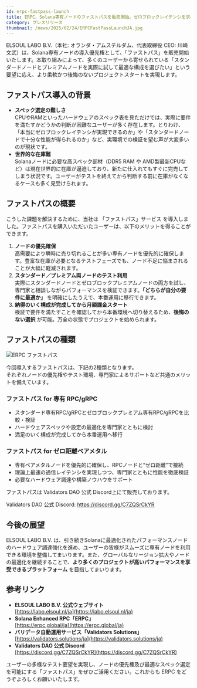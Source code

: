 ```yaml
---
id: erpc-fastpass-launch
title: ERPC、Solana専有ノードのファストパスを販売開始。ゼロブロックレイテンシを求めるユーザーのテスト要望に応えます。
category: プレスリリース
thumbnail: /news/2025/02/24/ERPCFastPassLaunchJA.jpg
---
```


ELSOUL LABO B.V.（本社: オランダ・アムステルダム、代表取締役 CEO: 川崎文武）は、Solana専有ノードの導入優先権として、「ファストパス」を販売開始いたします。本取り組みによって、多くのユーザーから寄せられている「スタンダードノードとプレミアムノードを実際に試して最適な構成を選びたい」という要望に応え、より柔軟かつ後悔のないプロジェクトスタートを実現します。

## ファストパス導入の背景

- **スペック選定の難しさ**  
  CPUやRAMといったハードウェアのスペック表を見ただけでは、実際に要件を満たすかどうかの判断が困難なユーザーが多く存在します。とりわけ、「本当にゼロブロックレイテンシが実現できるのか」や「スタンダードノードで十分な性能が得られるのか」など、実環境での検証を望む声が大変多いのが現状です。
- **世界的な在庫難**  
  Solanaノードに必要な高スペック部材（DDR5 RAM や AMD製最新CPUなど）は現在世界的に在庫が逼迫しており、新たに仕入れてもすぐに完売してしまう状況です。ユーザーがテストを終えてから判断する前に在庫がなくなるケースも多く見受けられます。

## ファストパスの概要

こうした課題を解決するために、当社は 「ファストパス」サービス を導入しました。ファストパスを購入いただいたユーザーは、以下のメリットを得ることができます。

1. **ノードの優先確保**  
   高需要により瞬時に売り切れることが多い専有ノードを優先的に確保します。豊富な在庫が必要となるテストフェーズでも、ノード不足に悩まされることが大幅に軽減されます。
2. **スタンダード／プレミアム両ノードのテスト利用**  
   実際にスタンダードノードとゼロブロックプレミアムノードの両方を試し、専門家と相談しながらパフォーマンスを検証できます。**「どちらが自分の要件に最適か」** を明確にしたうえで、本番運用に移行できます。
3. **納得のいく構成が完成してから月額課金スタート**  
   検証で要件を満たすことを確認してから本番環境へ切り替えるため、**後悔のない選択** が可能。万全の状態でプロジェクトを始められます。

## ファストパスの種類

![ERPC ファストパス](/news/2025/02/24/ERPCfastpassShow.jpg)

今回導入するファストパスは、下記の2種類となります。  
それぞれノードの優先権やテスト環境、専門家によるサポートなど共通のメリットを備えています。

### ファストパス for 専有 RPC/gRPC

- スタンダード専有RPC/gRPCとゼロブロックプレミアム専有RPC/gRPCを比較・検証
- ハードウェアスペックや設定の最適化を専門家とともに検討
- 満足のいく構成が完成してから本番運用へ移行

### ファストパス for ゼロ距離ベアメタル

- 専有ベアメタルノードを優先的に確保し、RPCノードと“ゼロ距離”で接続
- 理論上最速の通信レイテンシを実現しつつ、専門家とともに性能を徹底検証
- 必要なハードウェア調達や構築ノウハウをサポート

ファストパスは Validators DAO 公式 Discord上にて販売しております。

Validators DAO 公式 Discord: https://discord.gg/C7ZQSrCkYR

## 今後の展望

ELSOUL LABO B.V. は、引き続きSolanaに最適化されたパフォーマンスノードのハードウェア調達強化を進め、ユーザーの皆様がスムーズに専有ノードを利用できる環境を整備してまいります。また、グローバルなリージョン拡大やノードの最適化を継続することで、**より多くのプロジェクトが高いパフォーマンスを享受できるプラットフォーム** を目指してまいります。

## 参考リンク

- **ELSOUL LABO B.V. 公式ウェブサイト**  
  [https://labo.elsoul.nl/ja](https://labo.elsoul.nl/ja)
- **Solana Enhanced RPC「ERPC」**  
  [https://erpc.global/ja](https://erpc.global/ja)
- **バリデータ自動運用サービス「Validators Solutions」**  
  [https://validators.solutions/ja](https://validators.solutions/ja)
- **Validators DAO 公式 Discord**  
  [https://discord.gg/C7ZQSrCkYR](https://discord.gg/C7ZQSrCkYR)

ユーザーの多様なテスト要望を実現し、ノードの優先権及び最適なスペック選定を可能にする「ファストパス」をぜひご活用ください。これからも ERPC をどうぞよろしくお願いいたします。
